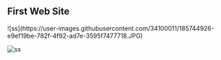<h2>First Web Site</h2>
![ss](https://user-images.githubusercontent.com/34100011/185744926-e9ef19be-782f-4f92-ad7e-3595f7477718.JPG)

![ss](https://www.hizliresim.com/kbxfppm)
